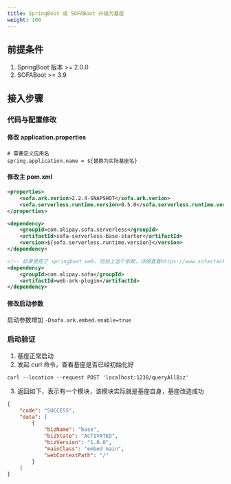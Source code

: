 ```yaml
---
title: SpringBoot 或 SOFABoot 升级为基座
weight: 100
---
```


<a name="mrj6h"></a>
## 前提条件
1. SpringBoot 版本 >= 2.0.0
2. SOFABoot >= 3.9

<a name="UzMMy"></a>
## 接入步骤
<a name="bnUC0"></a>
### 代码与配置修改
<a name="A2kxP"></a>
#### 修改 application.properties
```properties
# 需要定义应用名
spring.application.name = ${替换为实际基座名}
```
<a name="HOwyD"></a>
#### 修改主 pom.xml
```xml
<properties>
    <sofa.ark.verion>2.2.4-SNAPSHOT</sofa.ark.verion>
    <sofa.serverless.runtime.version>0.5.0</sofa.serverless.runtime.version>
</properties>
```

```xml
<dependency>
    <groupId>com.alipay.sofa.serverless</groupId>
    <artifactId>sofa-serverless-base-starter</artifactId>
    <version>${sofa.serverless.runtime.version}</version>
</dependency>

<!-- 如果使用了 springboot web，则加上这个依赖，详细查看https://www.sofastack.tech/projects/sofa-boot/sofa-ark-multi-web-component-deploy/ -->
<dependency>
    <groupId>com.alipay.sofa</groupId>
    <artifactId>web-ark-plugin</artifactId>
</dependency>
```
<a name="fpmps"></a>
#### 修改启动参数
启动参数增加 `-Dsofa.ark.embed.enable=true`

<a name="Dr2cS"></a>
### 启动验证

1. 基座正常启动
2. 发起 curl 命令，查看基座是否已经初始化好
```shell
curl --location --request POST 'localhost:1238/queryAllBiz'
```

3. 返回如下，表示有一个模块，该模块实际就是基座自身，基座改造成功
```json
{
    "code": "SUCCESS",
    "data": [
        {
            "bizName": "base",
            "bizState": "ACTIVATED",
            "bizVersion": "1.0.0",
            "mainClass": "embed main",
            "webContextPath": "/"
        }
    ]
}
```

<br/>
<br/>
